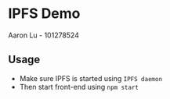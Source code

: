 # IPFS Demo

Aaron Lu - 101278524

## Usage
- Make sure IPFS is started using `IPFS daemon`
- Then start front-end using `npm start`
